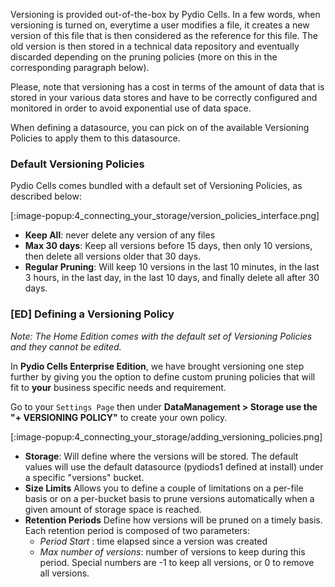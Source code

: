 Versioning is provided out-of-the-box by Pydio Cells. In a few words, when versioning is turned on, everytime a user modifies a file, it creates a new version of this file that is then considered as the reference for this file. The old version is then stored in a technical data repository and eventually discarded depending on the pruning policies (more on this in the corresponding paragraph below).

Please, note that versioning has a cost in terms of the amount of data that is stored in your various data stores and have to be correctly configured and monitored in order to avoid exponential use of data space.

When defining a datasource, you can pick on of the available Versioning Policies to apply them to this datasource.

### Default Versioning Policies

Pydio Cells comes bundled with a default set of Versioning Policies, as described below:

[:image-popup:4_connecting_your_storage/version_policies_interface.png]

- **Keep All**: never delete any version of any files
- **Max 30 days**: Keep all versions before 15 days, then only 10 versions, then delete all versions older that 30 days.
- **Regular Pruning**: Will keep 10 versions in the last 10 minutes, in the last 3 hours, in the last day, in the last 10 days, and finally delete all after 30 days.


### [ED] Defining a Versioning Policy

_Note: The Home Edition comes with the default set of Versioning Policies and they cannot be edited._

In **Pydio Cells Enterprise Edition**, we have brought versioning one step further by giving you the option to define custom pruning policies that will fit to __your__ business specific needs and requirement.

Go to your `Settings Page` then under **DataManagement > Storage use the "+ VERSIONING POLICY"** to create your own policy.

[:image-popup:4_connecting_your_storage/adding_versioning_policies.png]

- **Storage**: Will define where the versions will be stored. The default values will use the default datasource (pydiods1 defined at install) under a specific "versions" bucket.
- **Size Limits** Allows you to define a couple of limitations on a per-file basis or on a per-bucket basis to prune versions automatically when a given amount of storage space is reached.
- **Retention Periods** Define how versions will be pruned on a timely basis. Each retention period is composed of two parameters:
  - _Period Start_ : time elapsed since a version was created
  - _Max number of versions_: number of versions to keep during this period. Special numbers are -1 to keep all versions, or 0 to remove all versions.
